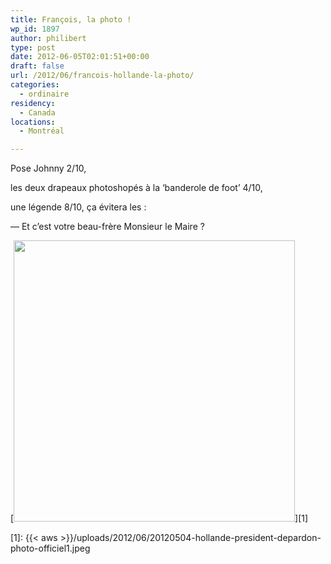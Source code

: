 ```yaml
---
title: François, la photo !
wp_id: 1897
author: philibert
type: post
date: 2012-06-05T02:01:51+00:00
draft: false
url: /2012/06/francois-hollande-la-photo/
categories:
  - ordinaire
residency:
  - Canada
locations:
  - Montréal

---
```

Pose Johnny 2/10,
  
les deux drapeaux photoshopés à la &lsquo;banderole de foot&rsquo; 4/10,
  
une légende 8/10, ça évitera les :
  
&mdash; Et c&rsquo;est votre beau-frère Monsieur le Maire ?

[<img src="{{< aws >}}/uploads/2012/06/20120504-hollande-president-depardon-photo-officiel.jpeg" alt="" title="Photo Officielle François Hollande" width="450" class="alignnone size-medium wp-image-1899" />][1]

 [1]: {{< aws >}}/uploads/2012/06/20120504-hollande-president-depardon-photo-officiel1.jpeg